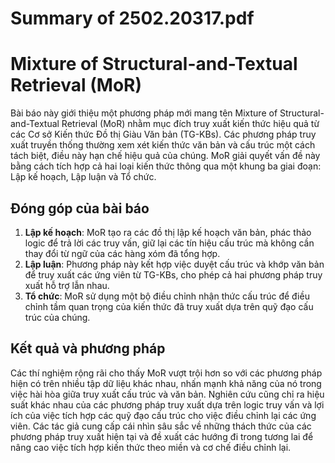 # Summary of 2502.20317.pdf

# Mixture of Structural-and-Textual Retrieval (MoR)

Bài báo này giới thiệu một phương pháp mới mang tên Mixture of Structural-and-Textual Retrieval (MoR) nhằm mục đích truy xuất kiến thức hiệu quả từ các Cơ sở Kiến thức Đồ thị Giàu Văn bản (TG-KBs). Các phương pháp truy xuất truyền thống thường xem xét kiến thức văn bản và cấu trúc một cách tách biệt, điều này hạn chế hiệu quả của chúng. MoR giải quyết vấn đề này bằng cách tích hợp cả hai loại kiến thức thông qua một khung ba giai đoạn: Lập kế hoạch, Lập luận và Tổ chức.

## Đóng góp của bài báo
1. **Lập kế hoạch**: MoR tạo ra các đồ thị lập kế hoạch văn bản, phác thảo logic để trả lời các truy vấn, giữ lại các tín hiệu cấu trúc mà không cần thay đổi từ ngữ của các hàng xóm đã tổng hợp.
2. **Lập luận**: Phương pháp này kết hợp việc duyệt cấu trúc và khớp văn bản để truy xuất các ứng viên từ TG-KBs, cho phép cả hai phương pháp truy xuất hỗ trợ lẫn nhau.
3. **Tổ chức**: MoR sử dụng một bộ điều chỉnh nhận thức cấu trúc để điều chỉnh tầm quan trọng của kiến thức đã truy xuất dựa trên quỹ đạo cấu trúc của chúng.

## Kết quả và phương pháp
Các thí nghiệm rộng rãi cho thấy MoR vượt trội hơn so với các phương pháp hiện có trên nhiều tập dữ liệu khác nhau, nhấn mạnh khả năng của nó trong việc hài hòa giữa truy xuất cấu trúc và văn bản. Nghiên cứu cũng chỉ ra hiệu suất khác nhau của các phương pháp truy xuất dựa trên logic truy vấn và lợi ích của việc tích hợp các quỹ đạo cấu trúc cho việc điều chỉnh lại các ứng viên. Các tác giả cung cấp cái nhìn sâu sắc về những thách thức của các phương pháp truy xuất hiện tại và đề xuất các hướng đi trong tương lai để nâng cao việc tích hợp kiến thức theo miền và cơ chế điều chỉnh lại.
